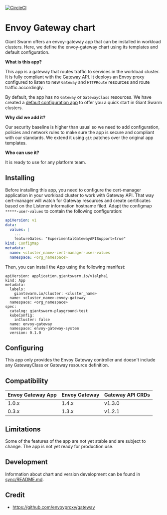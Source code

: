 [![CircleCI](https://dl.circleci.com/status-badge/img/gh/giantswarm/envoy-gateway-app/tree/main.svg?style=svg)](https://dl.circleci.com/status-badge/redirect/gh/giantswarm/envoy-gateway-app/tree/main)

# Envoy Gateway chart

Giant Swarm offers an envoy-gateway app that can be installed in workload clusters. Here, we define the envoy-gateway chart using its templates and default configuration.

**What is this app?**

This app is a gateway that routes traffic to services in the workload cluster. It is fully compliant with the [Gateway API](https://gateway-api.sigs.k8s.io/). It deploys an Envoy proxy configured to listen to new `Gateway` and `HTTPRoute` resources and route traffic accordingly.

By default, the app has no `Gateway` or `GatewayClass` resources. We have created a [default configuration app](https://github.com/giantswarm/envoy-gateway-default-configuration) to offer you a quick start in Giant Swarm clusters.

**Why did we add it?**

Our security baseline is higher than usual so we need to add configuration, policies and network rules to make sure the app is secure and compliant with our standards. We extend it using `git` patches over the original app templates.

**Who can use it?**

It is ready to use for any platform team.

## Installing

Before installing this app, you need to configure the cert-manager application in your workload cluster to work with Gateway API. That way cert-manager will watch for Gateway resources and create certificates based on the Listener information hostname filed. Adapt the configmap `*****-user-values` to contain the following configuration:

```yaml
apiVersion: v1
data:
  values: |
    ...
    featureGates: "ExperimentalGatewayAPISupport=true"
kind: ConfigMap
metadata:
  name: <cluster_name>-cert-manager-user-values
  namespace: <org_namespace>
```

Then, you can install the App using the following manifest:

```
apiVersion: application.giantswarm.io/v1alpha1
kind: App
metadata:
  labels:
    giantswarm.io/cluster: <cluster_name>
  name: <cluster_name>-envoy-gateway
  namespace: <org_namespace>
spec:
  catalog: giantswarm-playground-test
  kubeConfig:
    inCluster: false
  name: envoy-gateway
  namespace: envoy-gateway-system
  version: 0.1.0
```

## Configuring

This app only provides the Envoy Gateway controller and doesn't include any GatewayClass or Gateway resource definition.

## Compatibility

| Envoy Gateway App | Envoy Gateway | Gateway API CRDs |
| --- | --- | --- |
| 1.0.x | 1.4.x | v1.3.0 |
| 0.3.x | 1.3.x | v1.2.1 |


## Limitations

Some of the features of the app are not yet stable and are subject to change. The app is not yet ready for production use.

## Development

Information about chart and version development can be found in [sync/README.md](https://github.com/giantswarm/envoy-gateway-app/blob/main/sync/README.md).

## Credit

- https://github.com/envoyproxy/gateway

